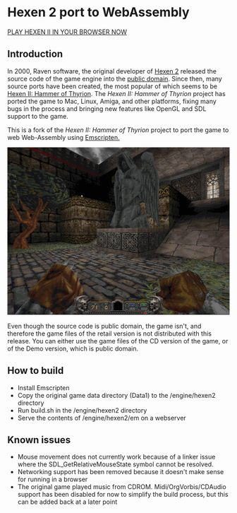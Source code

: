 # Hexen 2 port to WebAssembly

[PLAY HEXEN II IN YOUR BROWSER NOW](https://henrydn.github.io/uhexen2/docs/index.html)

## Introduction

In 2000, Raven software, the original developer of [Hexen 2](https://en.wikipedia.org/wiki/Hexen_II) released the source code of the game engine into the [public domain](https://www.shacknews.com/article/10452/hexen-2-source-code-released). Since then, many source ports have been created, the most popular of which seems to be [Hexen II: Hammer of Thyrion](http://uhexen2.sourceforge.net/). The *Hexen II: Hammer of Thyrion* project has ported the game to Mac, Linux, Amiga, and other platforms, fixing many bugs in the process and bringing new features like OpenGL and SDL support to the game.

This is a fork of the *Hexen II: Hammer of Thyrion* project to port the game to web Web-Assembly using [Emscripten.](https://emscripten.org/)

![Hexen2 Screenshot](docs/hexen.PNG)

Even though the source code is public domain, the game isn't, and therefore the game files of the retail version is not distributed with this release. You can either use the game files of the CD version of the game, or of the Demo version, which is public domain.

## How to build
 
- Install Emscripten
- Copy the original game data directory (Data1) to the /engine/hexen2 directory
- Run build.sh in the /engine/hexen2 directory
- Serve the contents of /engine/hexen2/em on a webserver

## Known issues

- Mouse movement does not currently work because of a linker issue where the SDL_GetRelativeMouseState symbol cannot be resolved.
- Networking support has been removed because it doesn't make sense for running in a browser
- The original game played music from CDROM. Midi/OrgVorbis/CDAudio support has been disabled for now to simplify the build process, but this can be added back at a later point